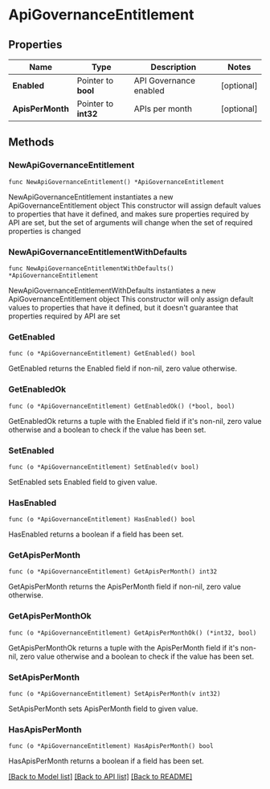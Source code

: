 # ApiGovernanceEntitlement

## Properties

Name | Type | Description | Notes
------------ | ------------- | ------------- | -------------
**Enabled** | Pointer to **bool** | API Governance enabled | [optional] 
**ApisPerMonth** | Pointer to **int32** | APIs per month | [optional] 

## Methods

### NewApiGovernanceEntitlement

`func NewApiGovernanceEntitlement() *ApiGovernanceEntitlement`

NewApiGovernanceEntitlement instantiates a new ApiGovernanceEntitlement object
This constructor will assign default values to properties that have it defined,
and makes sure properties required by API are set, but the set of arguments
will change when the set of required properties is changed

### NewApiGovernanceEntitlementWithDefaults

`func NewApiGovernanceEntitlementWithDefaults() *ApiGovernanceEntitlement`

NewApiGovernanceEntitlementWithDefaults instantiates a new ApiGovernanceEntitlement object
This constructor will only assign default values to properties that have it defined,
but it doesn't guarantee that properties required by API are set

### GetEnabled

`func (o *ApiGovernanceEntitlement) GetEnabled() bool`

GetEnabled returns the Enabled field if non-nil, zero value otherwise.

### GetEnabledOk

`func (o *ApiGovernanceEntitlement) GetEnabledOk() (*bool, bool)`

GetEnabledOk returns a tuple with the Enabled field if it's non-nil, zero value otherwise
and a boolean to check if the value has been set.

### SetEnabled

`func (o *ApiGovernanceEntitlement) SetEnabled(v bool)`

SetEnabled sets Enabled field to given value.

### HasEnabled

`func (o *ApiGovernanceEntitlement) HasEnabled() bool`

HasEnabled returns a boolean if a field has been set.

### GetApisPerMonth

`func (o *ApiGovernanceEntitlement) GetApisPerMonth() int32`

GetApisPerMonth returns the ApisPerMonth field if non-nil, zero value otherwise.

### GetApisPerMonthOk

`func (o *ApiGovernanceEntitlement) GetApisPerMonthOk() (*int32, bool)`

GetApisPerMonthOk returns a tuple with the ApisPerMonth field if it's non-nil, zero value otherwise
and a boolean to check if the value has been set.

### SetApisPerMonth

`func (o *ApiGovernanceEntitlement) SetApisPerMonth(v int32)`

SetApisPerMonth sets ApisPerMonth field to given value.

### HasApisPerMonth

`func (o *ApiGovernanceEntitlement) HasApisPerMonth() bool`

HasApisPerMonth returns a boolean if a field has been set.


[[Back to Model list]](../README.md#documentation-for-models) [[Back to API list]](../README.md#documentation-for-api-endpoints) [[Back to README]](../README.md)


